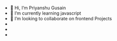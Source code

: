 - 👋 Hi, I’m Priyanshu Gusain
- 🌱 I’m currently learning javascript
- 💞️ I’m looking to collaborate on frontend Projects
- 
- 
- 

<!---
Ichi-Ni-San123/Ichi-Ni-San123 is a ✨ special ✨ repository because its `README.md` (this file) appears on your GitHub profile.
You can click the Preview link to take a look at your changes.
--->
